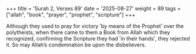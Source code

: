 +++
title = 'Surah 2, Verses 89'
date = '2025-08-27'
weight = 89
tags = ["allah", "book", "prayer", "prophet", "scripture"]
+++

Although they used to pray for victory ˹by means of the Prophet˺ over the polytheists, when there came to them a Book from Allah which they recognized, confirming the Scripture they had ˹in their hands˺, they rejected it. So may Allah’s condemnation be upon the disbelievers.